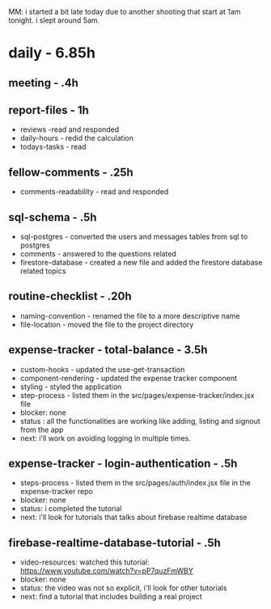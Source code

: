 MM: i started a bit late today due to another shooting that start at 1am tonight. i slept around 5am.

# daily - 6.85h

## meeting - .4h

## report-files - 1h
* reviews -read and responded
* daily-hours - redid the calculation
* todays-tasks - read

## fellow-comments - .25h
* comments-readability - read and responded

## sql-schema - .5h
* sql-postgres - converted the users and messages tables from sql to postgres
* comments - answered to the questions related
* firestore-database - created a new file and added the firestore database related topics

## routine-checklist - .20h
* naming-convention - renamed the file to a more descriptive name
* file-location - moved the file to the project directory

## expense-tracker - total-balance - 3.5h
* custom-hooks - updated the use-get-transaction
* component-rendering - updated the expense tracker component
* styling - styled the application
* step-process - listed them in the src/pages/expense-tracker/index.jsx file
* blocker: none
* status : all the functionalities are working like adding, listing and signout from the app
* next: i'll work on avoiding logging in multiple times.

## expense-tracker - login-authentication - .5h
* steps-process - listed them in the src/pages/auth/index.jsx file in the expense-tracker repo
* blocker: none
* status: i completed the tutorial
* next: i'll look for tutorials that talks about firebase realtime database

## firebase-realtime-database-tutorial - .5h
* video-resources: watched this tutorial: https://www.youtube.com/watch?v=pP7quzFmWBY
* blocker: none
* status: the video was not so explicit, i'll look for other tutorials
* next: find a tutorial that includes building a real project